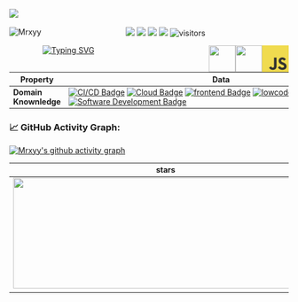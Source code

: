 ![](./src/header_.png)


<img alt="Mrxyy" src="https://avatars.githubusercontent.com/u/49010414?v=4" width="60" height="60" align="left" style="margin: auto">

<!--   my-icons -->
<p align="center">
    <a href="https://github.com/kubesphere/kubesphere"><img src="https://img.shields.io/badge/status-updating-brightgreen.svg"></a>
    <a href="https://github.com/kubesphere/kubesphere/graphs/contributors"><img src="https://img.shields.io/github/contributors/kubesphere/kubesphere?color=blue"></a>
    <a href="https://github.com/kubesphere/kubesphere/stargazers"><img src="https://img.shields.io/github/stars/kubesphere/kubesphere.svg?logo=github"></a>
    <a href="https://github.com/kubesphere/kubespherey/network/members"><img src="https://img.shields.io/github/forks/kubesphere/kubesphere.svg?color=blue&logo=github"></a>
    <img src="https://visitor-badge.laobi.icu/badge?page_id=Mrxyy.Mrxyy" alt="visitors"/>   
</p>


<!--   my-header-img -->

<a href="#"><img src="https://raw.githubusercontent.com/github/explore/80688e429a7d4ef2fca1e82350fe8e3517d3494d/topics/javascript/javascript.png" align="right" height="48" width="48" ></a>
<a href="https://github.com/appsmithorg/appsmith"><img src="https://app.appsmith.com/static/media/appsmith_logo_square.3867b1959653dabff8dc.png" align="right" height="48" width="48" ></a>
<a href="https://github.com/kubesphere"><img src="https://avatars.githubusercontent.com/u/37326490?s=200&v=4" align="right" height="48" width="48" ></a>

<!--   my-ticker -->    
[![Typing SVG](https://readme-typing-svg.herokuapp.com?color=%2336BCF7&center=true&vCenter=true&width=600&lines=Welcome+to+My+Profile+👏,+I+am+Jaden+Xiong;KubeSphere+community+member)](https://git.io/typing-svg)


<!--   my-kaggle     
### My achievements on [kaggle](https://www.kaggle.com/andrej0marinchenko):

![competition_light](https://road-to-kaggle-grandmaster.vercel.app/api/badges/andrej0marinchenko/competition/light)
![dataset](https://road-to-kaggle-grandmaster.vercel.ap
p/api/badges/andrej0marinchenko/dataset/light)
![notebook](https://road-to-kaggle-grandmaster.vercel.app/api/badges/andrej0marinchenko/notebook/light)
![discussion](https://road-to-kaggle-grandmaster.vercel.app/api/badges/andrej0marinchenko/discussion/light)
-->

| Property                                                                      | Data                                              |
 | ------------------------------------------------------------------------------------------------------------------------   | -------- |
| **Domain Knownledge**                           | [![CI/CD Badge](https://img.shields.io/badge/-CI%20/%20CD-01D277?style=flat&logoColor=white)](https://github.com/Mrxyy/Mrxyy) [![ Cloud Badge](https://img.shields.io/badge/-Cloud-FAB040?style=flat&logoColor=white)](https://github.com/search?q=user%3AMrxyy&type=Repositories) [![frontend Badge](https://img.shields.io/badge/-frontend-4C8CBF?style=flat&logoColor=white)](https://github.com/search?q=user%3AMrxyy&type=Repositories) [![lowcode Badge](https://img.shields.io/badge/-lowcode-fa5a57?style=flat&logoColor=white)](https://github.com/search?q=user%3AMrxyy&type=Repositories) [![Software Development Badge](https://img.shields.io/badge/-Software%20Development-FF6600?style=flat&logoColor=white)](https://github.com/search?q=user%3AMrxyy&type=Repositories)<img src="#" align="right" height="0" width="550" >
                               
<!--   GitHub stats graph -->
### 📈 GitHub Activity Graph:
[![Mrxyy's github activity graph](https://github-readme-activity-graph.vercel.app/graph?username=Mrxyy)](https://github.com/Mrxyy)

| stars                                                                                                                                       | Language                                                                                                                         |
|-----------------------------------------------------------------------------------------------------------------------------------------|---------------------------------------------------------------------------------------------------------------------------|
| <img src="https://github-readme-stats.vercel.app/api?username=Mrxyy&show_icons=true&theme=radical&include_all_commits=true" width="550" height=200 > | <img src="https://github-readme-stats.vercel.app/api/top-langs/?username=Mrxyy&theme=radical&layout=compact" width="550" height=200 > |
